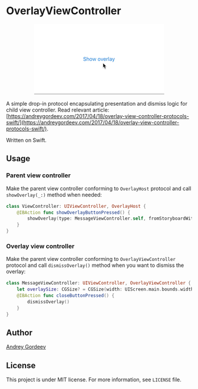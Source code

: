 # OverlayViewController

<p align="center"><img src="Images/1.gif" height="190" width="353"></p>

A simple drop-in protocol encapsulating presentation and dismiss logic for child view controller. Read relevant article: [https://andreygordeev.com/2017/04/18/overlay-view-controller-protocols-swift/](https://andreygordeev.com/2017/04/18/overlay-view-controller-protocols-swift/). 

Written on Swift.

## Usage

### Parent view controller

Make the parent view controller conforming to `OverlayHost` protocol and call `showOverlay(_:)` method when needed:

```swift
class ViewController: UIViewController, OverlayHost {
    @IBAction func showOverlayButtonPressed() {
        showOverlay(type: MessageViewController.self, fromStoryboardWithName: "Main")
    }
}
```

### Overlay view controller

Make the parent view controller conforming to `OverlayViewController` protocol and call `dismissOverlay()` method when you want to dismiss the overlay:

```swift
class MessageViewController: UIViewController, OverlayViewController {
    let overlaySize: CGSize? = CGSize(width: UIScreen.main.bounds.width * 0.8, height: 120.0)
    @IBAction func closeButtonPressed() {
        dismissOverlay()
    }
}
```

## Author

[Andrey Gordeev](https//andreygordeev.com)

## License

This project is under MIT license. For more information, see `LICENSE` file.
